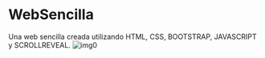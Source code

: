 # WebSencilla
Una web sencilla creada utilizando HTML, CSS, BOOTSTRAP, JAVASCRIPT y SCROLLREVEAL.
![img0](https://user-images.githubusercontent.com/102762148/199306541-26e994e5-6bbe-4731-816c-04fa46eaea22.png)
